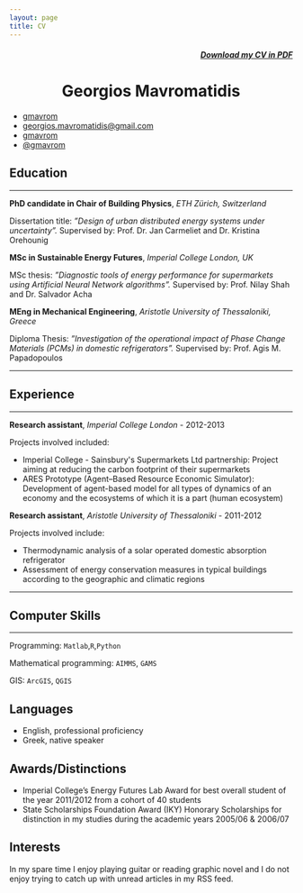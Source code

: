```yaml
---
layout: page
title: CV
---
```


<style>
	h1{ text-align: center; }
	h1:first-child{ display: none }
	h5{ text-align: right; }
	h1:first-child{ display: none }
</style>

##### <a href="http://mavromatidis.me/downloads/cv.pdf"><i class="fa fa-file-pdf-o"></i> Download my CV in PDF</a> 

# Georgios Mavromatidis

<div class="contact">
  <ul>
		<li><a href="https://www.linkedin.com/in/gmavrom"><i class="fa fa-linkedin"></i> gmavrom</a></li>
		<li><a href="mailto:georgios.mavromatidis@gmail.com?subject=Say%20Hello%20to%20George"><i class="fa fa-send"></i>  georgios.mavromatidis@gmail.com</a></li>
		<li><a href="https://github.com/gmavrom"><i class="fa fa-github"></i>  gmavrom</a></li>
		<li><a href="https://twitter.com/gmavrom"><i class="fa fa-twitter"></i>  @gmavrom</a></li>
	</ul>
</div>

## Education

***

**PhD candidate in Chair of Building Physics**, *ETH Zürich, Switzerland*

Dissertation title: *”Design of urban distributed energy systems under uncertainty”.* Supervised by: Prof. Dr. Jan Carmeliet and Dr. Kristina Orehounig

**MSc in Sustainable Energy Futures**, *Imperial College London, UK*

MSc thesis: *”Diagnostic tools of energy performance for supermarkets using Artificial Neural Network algorithms”.* Supervised by: Prof. Nilay Shah and Dr. Salvador Acha

**MEng in Mechanical Engineering**, *Aristotle University of Thessaloniki, Greece*


Diploma Thesis: *”Investigation of the operational impact of Phase Change Materials (PCMs) in domestic refrigerators”.* Supervised by: Prof. Agis M. Papadopoulos

***

## Experience

***

**Research assistant**, *Imperial College London* - 2012-2013

Projects involved included:

* Imperial College - Sainsbury's Supermarkets Ltd partnership: Project aiming at reducing the carbon footprint of their supermarkets
* ARES Prototype (Agent–Based Resource Economic Simulator): Development of agent-based model for all types of dynamics of an economy and the ecosystems of which it is a part (human ecosystem)

**Research assistant**, *Aristotle University of Thessaloniki* - 2011-2012

Projects involved include:

* Thermodynamic analysis of a solar operated domestic absorption refrigerator
* Assessment of energy conservation measures in typical buildings according to the geographic and climatic regions

***

## Computer Skills

***

Programming: `Matlab`,`R`,`Python`

Mathematical programming: `AIMMS`, `GAMS`

GIS: `ArcGIS`, `QGIS`

## Languages

* English, professional proficiency
* Greek, native speaker

## Awards/Distinctions
* Imperial College’s Energy Futures Lab Award for best overall student of the year 2011/2012 from a cohort of 40 students
* State Scholarships Foundation Award (IKY) Honorary Scholarships for distinction in my studies during the academic years 2005/06 & 2006/07

## Interests

In my spare time I enjoy playing guitar or reading graphic novel and I do not enjoy trying to catch up with unread articles in my RSS feed.